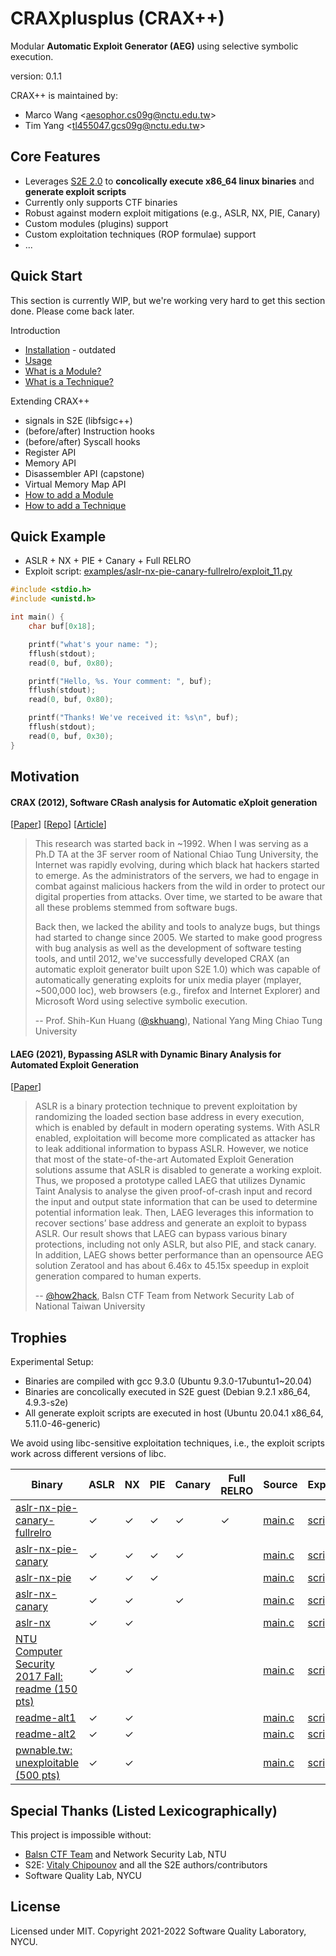 # CRAXplusplus (CRAX++)

Modular **Automatic Exploit Generator (AEG)** using selective symbolic execution.

version: 0.1.1

CRAX++ is maintained by:

* Marco Wang \<aesophor.cs09g@nctu.edu.tw\> 
* Tim Yang \<tl455047.gcs09g@nctu.edu.tw\>

## Core Features

* Leverages [S2E 2.0](https://github.com/S2E/s2e) to **concolically execute x86_64 linux binaries** and **generate exploit scripts**
* Currently only supports CTF binaries
* Robust against modern exploit mitigations (e.g., ASLR, NX, PIE, Canary)
* Custom modules (plugins) support
* Custom exploitation techniques (ROP formulae) support
* ...

## Quick Start

This section is currently WIP, but we're working very hard to get this section done. Please come back later.

Introduction

* [Installation](Documentation/BUILD.md) - outdated
* [Usage]()
* [What is a Module?]()
* [What is a Technique?]()

Extending CRAX++

* signals in S2E (libfsigc++)
* (before/after) Instruction hooks
* (before/after) Syscall hooks
* Register API
* Memory API
* Disassembler API (capstone)
* Virtual Memory Map API
* [How to add a Module]()
* [How to add a Technique]()

## Quick Example

* ASLR + NX + PIE + Canary + Full RELRO
* Exploit script: [examples/aslr-nx-pie-canary-fullrelro/exploit_11.py](examples/aslr-nx-pie-canary-fullrelro/exploit_11.py)

```c
#include <stdio.h>
#include <unistd.h>

int main() {
    char buf[0x18];

    printf("what's your name: ");
    fflush(stdout);
    read(0, buf, 0x80);

    printf("Hello, %s. Your comment: ", buf);
    fflush(stdout);
    read(0, buf, 0x80);

    printf("Thanks! We've received it: %s\n", buf);
    fflush(stdout);
    read(0, buf, 0x30);
}
```

## Motivation

#### CRAX (2012), Software CRash analysis for Automatic eXploit generation

[[Paper](https://ir.nctu.edu.tw/bitstream/11536/24012/1/000332520700022.pdf)] [[Repo](https://github.com/SQLab/CRAX/tree/workable)] [[Article](https://skhuang.web.nctu.edu.tw/research/)]

> This research was started back in ~1992. When I was serving as a Ph.D TA at the 3F server room of National Chiao Tung University, the Internet was rapidly evolving, during which black hat hackers started to emerge. As the administrators of the servers, we had to engage in combat against malicious hackers from the wild in order to protect our digital properties from attacks. Over time, we started to be aware that all these problems stemmed from software bugs.
> 
> Back then, we lacked the ability and tools to analyze bugs, but things had started to change since 2005. We started to make good progress with bug analysis as well as the development of software testing tools, and until 2012, we've successfully developed CRAX (an automatic exploit generator built upon S2E 1.0) which was capable of automatically generating exploits for unix media player (mplayer, ~500,000 loc), web browsers (e.g., firefox and Internet Explorer) and Microsoft Word using selective symbolic execution.
> 
> -- Prof. Shih-Kun Huang ([@skhuang](https://github.com/skhuang)), National Yang Ming Chiao Tung University

#### LAEG (2021), Bypassing ASLR with Dynamic Binary Analysis for Automated Exploit Generation

[[Paper](https://www.airitilibrary.com/Publication/alDetailedMesh1?DocID=U0001-0508202117214500)]

> ASLR is a binary protection technique to prevent exploitation by randomizing the loaded section base address in every execution, which is enabled by default in modern operating systems. With ASLR enabled, exploitation will become more complicated as attacker has to leak additional information to bypass ASLR. However, we notice that most of the state-of-the-art Automated Exploit Generation solutions assume that ASLR is disabled to generate a working exploit. Thus, we proposed a prototype called LAEG that utilizes Dynamic Taint Analysis to analyse the given proof-of-crash input and record the input and output state information that can be used to determine potential information leak. Then, LAEG leverages this information to recover sections’ base address and generate an exploit to bypass ASLR. Our result shows that LAEG can bypass various binary protections, including not only ASLR, but also PIE, and stack canary. In addition, LAEG shows better performance than an opensource AEG solution Zeratool and has about 6.46x to 45.15x speedup in exploit generation compared to human experts.
>
> -- [@how2hack](https://github.com/how2hack), Balsn CTF Team from Network Security Lab of National Taiwan University

## Trophies

Experimental Setup:

* Binaries are compiled with gcc 9.3.0 (Ubuntu 9.3.0-17ubuntu1~20.04)
* Binaries are concolically executed in S2E guest (Debian 9.2.1 x86_64, 4.9.3-s2e)
* All generate exploit scripts are executed in host (Ubuntu 20.04.1 x86_64, 5.11.0-46-generic)

We avoid using libc-sensitive exploitation techniques, i.e., the exploit scripts work across different versions of libc.

| Binary | ASLR | NX | PIE | Canary | Full RELRO | Source | Exploit |
| --- | --- | --- | --- | --- | --- | --- | --- |
| [aslr-nx-pie-canary-fullrelro](examples/aslr-nx-pie-canary-fullrelro) | ✓ | ✓ | ✓ | ✓ | ✓ | [main.c](examples/aslr-nx-pie-canary-fullrelro/main.c) | [script](examples/aslr-nx-pie-canary-fullrelro/exploit_11.py) |
| [aslr-nx-pie-canary](examples/aslr-nx-pie-canary) | ✓ | ✓ | ✓ | ✓ | | [main.c](examples/aslr-nx-pie-canary/main.c) | [script](examples/aslr-nx-pie-canary/exploit_9.py) |
| [aslr-nx-pie](examples/aslr-nx-pie) | ✓ | ✓ | ✓ | | | [main.c](examples/aslr-nx-pie/main.c) | [script](examples/aslr-nx-pie/exploit_2.py) |
| [aslr-nx-canary](examples/aslr-nx-canary) | ✓ | ✓ | | ✓ | | [main.c](examples/aslr-nx-canary/main.c) | [script](examples/aslr-nx-canary/exploit_2.py) |
| [aslr-nx](examples/aslr-nx) | ✓ | ✓ | | |  | [main.c](examples/aslr-nx/main.c) | [script](examples/aslr-nx/exploit_0.py) |
| [NTU Computer Security 2017 Fall: readme (150 pts)](examples/readme) | ✓ | ✓ | | |  | [main.c](examples/readme/main.c) | [script](examples/readme/exploit_0.py) |
| [readme-alt1](examples/readme-alt1) | ✓ | ✓ | | |  | [main.c](examples/readme-alt1/main.c) | [script](examples/readme-alt1/exploit_0.py) |
| [readme-alt2](examples/readme-alt2) | ✓ | ✓ | | |  | [main.c](examples/readme-alt2/main.c) | [script](examples/readme-alt2/exploit_0.py) |
| [pwnable.tw: unexploitable (500 pts)](https://pwnable.tw/challenge/#20) | ✓ | ✓ | | | | [main.c](examples/unexploitable/main.c) | [script](examples/unexploitable/exploit_0.py) |

## Special Thanks (Listed Lexicographically)

This project is impossible without:

* [Balsn CTF Team](https://github.com/balsn) and Network Security Lab, NTU
* S2E: [Vitaly Chipounov](https://github.com/vitalych/) and all the S2E authors/contributors
* Software Quality Lab, NYCU

## License

Licensed under MIT. Copyright 2021-2022 Software Quality Laboratory, NYCU.
